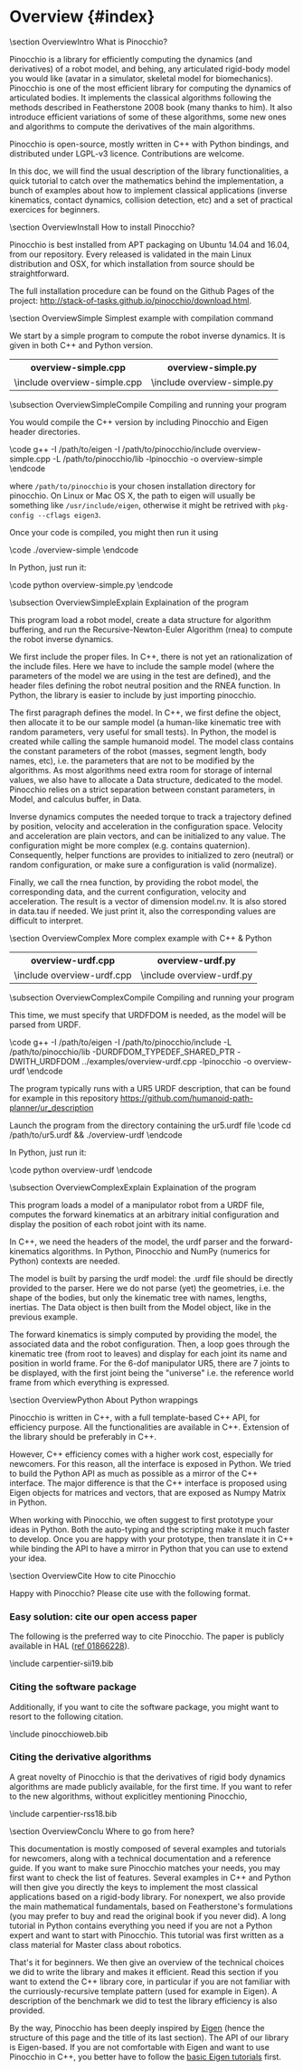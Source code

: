 # Overview {#index}
<!--
//
// Copyright (c) 2016, 2018 CNRS
// Author: Florent Lamiraux, Justin Carpentier, Guilhem Saurel
//
// This file is part of Pinocchio
// Pinocchio is free software: you can redistribute it
// and/or modify it under the terms of the GNU Lesser General Public
// License as published by the Free Software Foundation, either version
// 3 of the License, or (at your option) any later version.
//
// Pinocchio is distributed in the hope that it will be
// useful, but WITHOUT ANY WARRANTY; without even the implied warranty
// of MERCHANTABILITY or FITNESS FOR A PARTICULAR PURPOSE. See the GNU
// General Lesser Public License for more details. You should have
// received a copy of the GNU Lesser General Public License along with
// Pinocchio If not, see
// <http://www.gnu.org/licenses/>.
-->

\section OverviewIntro What is Pinocchio?

Pinocchio is a library for efficiently computing the dynamics (and derivatives) of a robot model, and behing, any articulated rigid-body model you would like (avatar in a simulator, skeletal model for biomechanics).
Pinocchio is one of the most efficient library for computing the dynamics of articulated bodies.
It implements the classical algorithms following the methods described in Featherstone 2008 book (many thanks to him).
It also introduce efficient variations of some of these algorithms, some new ones and algorithms to compute the derivatives of the main algorithms.

Pinocchio is open-source, mostly written in C++ with Python bindings, and distributed under LGPL-v3 licence.
Contributions are welcome.

In this doc, we will find the usual description of the library functionalities, a quick tutorial to catch over the mathematics behind the implementation, a bunch of examples about how to implement classical applications (inverse kinematics, contact dynamics, collision detection, etc) and a set of practical exercices for beginners.

\section OverviewInstall How to install Pinocchio?

Pinocchio is best installed from APT packaging on Ubuntu 14.04 and 16.04, from our repository.
Every released is validated in the main Linux distribution and OSX, for which installation from source should be straightforward.

The full installation procedure can be found on the Github Pages of the project:
http://stack-of-tasks.github.io/pinocchio/download.html.

\section OverviewSimple Simplest example with compilation command

We start by a simple program to compute the robot inverse dynamics. It is given in both C++ and Python version.

<table class="manual">
  <tr>
    <th>overview-simple.cpp</th>
    <th>overview-simple.py</th>
  </tr>
  <tr>
    <td valign="top">
      \include overview-simple.cpp
    </td>
    <td valign="top">
      \include overview-simple.py
    </td>
  </tr>
</table>

\subsection OverviewSimpleCompile Compiling and running your program

You would compile the C++ version by including Pinocchio and Eigen header directories.

\code g++ -I /path/to/eigen -I /path/to/pinocchio/include overview-simple.cpp -L /path/to/pinocchio/lib -lpinocchio -o overview-simple \endcode

where `/path/to/pinocchio` is your chosen installation directory for pinocchio.
On Linux or Mac OS X, the path to eigen will usually be something like `/usr/include/eigen`, otherwise it might be retrived with `pkg-config --cflags eigen3`.

Once your code is compiled, you might then run it using

\code ./overview-simple \endcode

In Python, just run it:

\code python overview-simple.py \endcode

\subsection OverviewSimpleExplain Explaination of the program

This program load a robot model, create a data structure for algorithm buffering, and run the Recursive-Newton-Euler Algorithm (rnea) to compute the robot inverse dynamics.

We first include the proper files. In C++, there is not yet an rationalization of the include files. Here we have to include the sample model (where the parameters of the model we are using in the test are defined), and the header files defining the robot neutral position and the RNEA function. In Python, the library is easier to include by just importing pinocchio.

The first paragraph defines the model. In C++, we first define the object, then allocate it to be our sample model (a human-like kinematic tree with random parameters, very useful for small tests). In Python, the model is created while calling the sample humanoid model.
The model class contains the constant parameters of the robot (masses, segment length, body names, etc), i.e. the parameters that are not to be modified by the algorithms. As most algorithms need extra room for storage of internal values, we also have to allocate a Data structure, dedicated to the model. Pinocchio relies on a strict separation between constant parameters, in Model, and calculus buffer, in Data.

Inverse dynamics computes the needed torque to track a trajectory defined by position, velocity and acceleration in the configuration space.
Velocity and acceleration are plain vectors, and can be initialized to any value.
The configuration might be more complex (e.g. contains quaternion).
Consequently, helper functions are provides to initialized to zero (neutral) or random configuration, or make sure a configuration is valid (normalize).

Finally, we call the rnea function, by providing the robot model, the corresponding data, and the current configuration, velocity and acceleration.
The result is a vector of dimension model.nv. It is also stored in data.tau if needed.
We just print it, also the corresponding values are difficult to interpret.

\section OverviewComplex More complex example with C++ & Python

<table class="manual">
  <tr>
    <th>overview-urdf.cpp</th>
    <th>overview-urdf.py</th>
  </tr>
  <tr>
    <td valign="top">
      \include overview-urdf.cpp
    </td>
    <td valign="top">
      \include overview-urdf.py
    </td>
  </tr>
</table>

\subsection OverviewComplexCompile Compiling and running your program

This time, we must specify that URDFDOM is needed, as the model will be parsed from URDF.

\code g++ -I /path/to/eigen  -I  /path/to/pinocchio/include -L /path/to/pinocchio/lib -DURDFDOM_TYPEDEF_SHARED_PTR -DWITH_URDFDOM  ../examples/overview-urdf.cpp  -lpinocchio -o overview-urdf \endcode

The program typically runs with a UR5 URDF description, that can be found for example in this repository https://github.com/humanoid-path-planner/ur_description

Launch the program from the directory containing the ur5.urdf file
\code cd /path/to/ur5.urdf && ./overview-urdf \endcode

In Python, just run it:

\code python overview-urdf \endcode

\subsection OverviewComplexExplain Explaination of the program

This program loads a model of a manipulator robot from a URDF file, computes the forward kinematics at an arbitrary initial configuration and display the position of each robot joint with its name.

In C++, we need the headers of the model, the urdf parser and the forward-kinematics algorithms. In Python, Pinocchio and NumPy (numerics for Python) contexts are needed.

The model is built by parsing the urdf model: the .urdf file should be directly provided to the parser. Here we do not parse (yet) the geometries, i.e. the shape of the bodies, but only the kinematic tree with names, lengths, inertias. The Data object is then built from the Model object, like in the previous example.

The forward kinematics is simply computed by providing the model, the associated data and the robot configuration. Then, a loop goes through the kinematic tree (from root to leaves) and display for each joint its name and position in world frame. For the 6-dof manipulator UR5, there are 7 joints to be displayed, with the first joint being the "universe" i.e. the reference world frame from which everything is expressed.

\section OverviewPython About Python wrappings

Pinocchio is written in C++, with a full template-based C++ API, for efficiency purpose. All the functionalities are available in C++. Extension of the library should be preferably in C++.

However, C++ efficiency comes with a higher work cost, especially for newcomers. For this reason, all the interface is exposed in Python. We tried to build the Python API as much as possible as a mirror of the C++ interface. The major difference is that the C++ interface is proposed using Eigen objects for matrices and vectors, that are exposed as Numpy Matrix in Python.

When working with Pinocchio, we often suggest to first prototype your ideas in Python. Both the auto-typing and the scripting make it much faster to develop. Once you are happy with your prototype, then translate it in C++ while binding the API to have a mirror in Python that you can use to extend your idea. 

\section OverviewCite How to cite Pinocchio

Happy with Pinocchio? Please cite use with the following format.

### Easy solution: cite our open access paper
The following is the preferred way to cite Pinocchio.
The paper is publicly available in HAL ([ref 01866228](https://hal.archives-ouvertes.fr/hal-01866228 "Pinocchio paper")).

\include carpentier-sii19.bib


### Citing the software package
Additionally, if you want to cite the software package, you might want to resort to the following citation.

\include pinocchioweb.bib

### Citing the derivative algorithms

A great novelty of Pinocchio is that the derivatives of rigid body dynamics algorithms are made publicly available, for the first time.
If you want to refer to the new algorithms, without explicitley mentioning Pinocchio,

\include carpentier-rss18.bib


\section OverviewConclu Where to go from here?

This documentation is mostly composed of several examples and tutorials for newcomers, along with a technical documentation and a reference guide. If you want to make sure Pinocchio matches your needs, you may first want to check the list of features. Several examples in C++ and Python will then give you directly the keys to implement the most classical applications based on a rigid-body library. For nonexpert, we also provide the main mathematical fundamentals, based on Featherstone's formulations (you may prefer to buy and read the original book if you never did). A long tutorial in Python contains everything you need if you are not a Python expert and want to start with Pinocchio. This tutorial was first written as a class material for Master class about robotics. 

That's it for beginners. We then give an overview of the technical choices we did to write the library and makes it efficient. Read this section if you want to extend the C++ library core, in particular if you are not familiar with the curriously-recursive template pattern (used for example in Eigen). A description of the benchmark we did to test the library efficiency is also provided. 

By the way, Pinocchio has been deeply inspired by <a href="http://http://eigen.tuxfamily.org/">Eigen</a> (hence the structure of this page and the title of its last section). The API of our library is Eigen-based. If you are not comfortable with Eigen and want to use Pinocchio in C++, you better have to follow the <a href="http://eigen.tuxfamily.org/dox/group__TutorialMatrixClass.html">basic Eigen tutorials</a> first.










